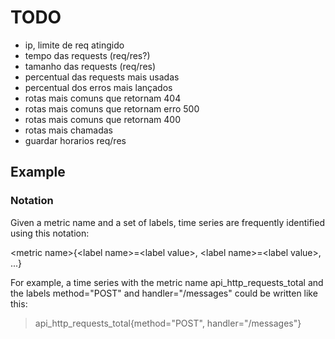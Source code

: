 # TODO

- ip, limite de req atingido
- tempo das requests (req/res?)
- tamanho das requests (req/res)
- percentual das requests mais usadas
- percentual dos erros mais lançados
- rotas mais comuns que retornam 404
- rotas mais comuns que retornam erro 500
- rotas mais comuns que retornam 400
- rotas mais chamadas
- guardar horarios req/res

## Example

### Notation

Given a metric name and a set of labels, time series are frequently identified using this notation:

\<metric name>{\<label name>=\<label value>, \<label name>=\<label value>, ...}

For example, a time series with the metric name api_http_requests_total and the labels method="POST" and handler="/messages" could be written like this:

> api_http_requests_total{method="POST", handler="/messages"}
